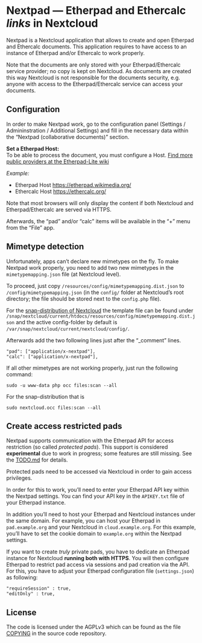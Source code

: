 # Nextpad — Etherpad and Ethercalc _links_ in Nextcloud

Nextpad is a Nextcloud application that allows to create and open
Etherpad and Ethercalc documents. This application requires to have
access to an instance of Etherpad and/or Ethercalc to work properly.

Note that the documents are only stored with your Etherpad/Ethercalc
service provider; no copy is kept on Nextcloud. As documents are
created this way Nextcloud is not responsible for the documents
security, e.g. anyone with access to the Etherpad/Ethercalc service
can access your documents.

## Configuration

In order to make Nextpad work, go to the configuration panel (Settings /
Admininstration / Additional Settings) and fill in the necessary data
within the “Nextpad (collaborative documents)” section.

**Set a Etherpad Host:**  
To be able to process the document, you must configure a Host. [Find more public providers at the Etherpad-Lite wiki](https://github.com/ether/etherpad-lite/wiki/Sites-that-run-Etherpad-Lite)

*Example:*
* Etherpad Host   https://etherpad.wikimedia.org/
* Ethercalc Host  https://ethercalc.org/

Note that most browsers will only display the content if both Nextcloud and Etherpad/Ethercalc are served via HTTPS.

Afterwards, the “pad” and/or “calc” items will be available in the “+”
menu from the “File” app.

## Mimetype detection

Unfortunately, apps can’t declare new mimetypes on the fly. To make
Nextpad work properly, you need to add two new mimetypes in the
`mimetypemapping.json` file (at Nextcloud level).

To proceed, just copy `/resources/config/mimetypemapping.dist.json` to
`/config/mimetypemapping.json` (in the `config/` folder at Nextcloud’s
root directory; the file should be stored next to the `config.php`
file).

For the [snap-distribution of Nextcloud](https://github.com/nextcloud/nextcloud-snap) the template file can be found under `/snap/nextcloud/current/htdocs/resources/config/mimetypemapping.dist.json` and the active config-folder by default is `/var/snap/nextcloud/current/nextcloud/config/`.

Afterwards add the two following lines just after the “_comment”
lines.

    "pad": ["application/x-nextpad"],
    "calc": ["application/x-nextpad"],

If all other mimetypes are not working properly, just run the
following command:

    sudo -u www-data php occ files:scan --all

For the snap-distribution that is

    sudo nextcloud.occ files:scan --all

## Create access restricted pads

Nextpad supports communication with the Etherpad API for access
restriction (so called *protected pads*). This support is considered
**experimental** due to work in progress; some features are still
missing. See the [TODO.md](TODO.md) for details.

Protected pads need to be accessed via Nextcloud in order to gain access
privileges.

In order for this to work, you’ll need to enter your Etherpad API key
within the Nextpad settings. You can find your API key in the
`APIKEY.txt` file of your Etherpad instance.

In addition you’ll need to host your Etherpad and Nextcloud instances
under the same domain. For example, you can host your Etherpad in
`pad.example.org` and your Nextcloud in `cloud.example.org`. For this
example, you’ll have to set the cookie domain to `example.org` within
the Nextpad settings.

If you want to create *truly* private pads, you have to dedicate an
Etherpad instance for Nextcloud **running both with HTTPS**. You will then configure Etherpad to
restrict pad access via sessions and pad creation via the API.
For this, you have to adjust your Etherpad configuration file
(`settings.json`) as following:

    "requireSession" : true,
    "editOnly" : true,

## License

The code is licensed under the AGPLv3 which can be found as the file [COPYING](COPYING) in the source code repository.
